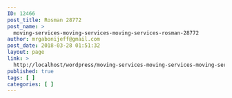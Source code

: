 ```yaml
---
ID: 12466
post_title: Rosman 28772
post_name: >
  moving-services-moving-services-moving-services-rosman-28772
author: mrgabonijeff@gmail.com
post_date: 2018-03-28 01:51:32
layout: page
link: >
  http://localhost/wordpress/moving-services-moving-services-moving-services-rosman-28772/
published: true
tags: [ ]
categories: [ ]
---
```

